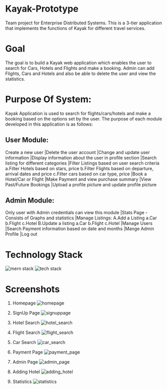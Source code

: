 # Kayak-Prototype
Team project for Enterprise Distributed Systems. This is a 3-tier application that implements the functions of Kayak for different travel services. 

# Goal
The goal is to build a Kayak web application which enables the user to search for Cars, Hotels and Flights and make a booking. Admin can add Flights, Cars and Hotels and also be able to delete the user and view the statistics.

# Purpose Of System:
Kayak Application is used to search for flights/cars/hotels and make a booking based on the options set by the user. The purpose of each module developed in this application is as follows:

## User Module:
Create a new user
|Delete the user account
|Change and update user information
|Display information about the user in profile section
|Search listing for different categories
|Filter Listings based on user search criteria
	a.Filter Hotels based on stars, price
	b.Filter Flights based on departure, arrival dates and price
	c.Filter cars based on car type, price
|Book a Hotel/Car or Flight
|Make Payment and view purchase summary
|View Past/Future Bookings
|Upload a profile picture and update profile picture

## Admin Module:
Only user with Admin credentials can view this module
|Stats Page - Consists of Graphs and statistics
|Manage Listings:
	A.Add a Listing
		a.Car
		b.Flight
		c.Hotel
	B.Update a listing
		a.Car
		b.Flight
        c.Hotel
|Manage Users
|Search Payment information based on date and months
|Mange Admin Profile
|Log out

# Technology Stack

![mern stack](https://user-images.githubusercontent.com/31905103/33641825-f8764a1a-d9eb-11e7-94e1-8fe37598a532.PNG)
![tech stack](https://user-images.githubusercontent.com/31905103/33641809-ea67226e-d9eb-11e7-88cc-80b69b4e0608.PNG)


# Screenshots

1. Homepage
![homepage](https://user-images.githubusercontent.com/31905103/33640948-56285e0e-d9e8-11e7-9a05-c8145df2d7d8.PNG)

2. SignUp Page
![signuppage](https://user-images.githubusercontent.com/31905103/33640968-68ad6b6e-d9e8-11e7-8777-75afd5ac06ec.PNG)

3. Hotel Search
![hotel_search](https://user-images.githubusercontent.com/31905103/33640988-77335888-d9e8-11e7-9770-e988e86461e2.PNG)

4. Flight Search
![flight_search](https://user-images.githubusercontent.com/31905103/33640994-77c6688a-d9e8-11e7-881d-95bd4f71462f.PNG)

5. Car Search
![car_search](https://user-images.githubusercontent.com/31905103/33640993-77ad5c1e-d9e8-11e7-8c3f-db3494655dae.PNG)

6. Payment Page
![payment_page](https://user-images.githubusercontent.com/31905103/33640989-774df2ec-d9e8-11e7-8e73-5cc7b86d41f4.PNG)

7. Admin Page
![admin_page](https://user-images.githubusercontent.com/31905103/33640992-7795630c-d9e8-11e7-8cad-14e386d6a17f.PNG)

8. Adding Hotel
![adding_hotel](https://user-images.githubusercontent.com/31905103/33640991-777dff0a-d9e8-11e7-94c8-b9246f201814.PNG)

9. Statistics
![statistics](https://user-images.githubusercontent.com/31905103/33640990-77664360-d9e8-11e7-9d16-0ef8ff3357df.PNG)

